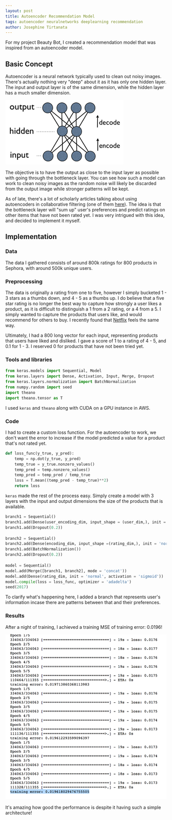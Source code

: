 ```yaml
---
layout: post
title: Autoencoder Recommendation Model
tags: autoencoder neuralnetworks deeplearning recommendation
author: Josephine Tirtanata
---
```


For my project Beauty Bot, I created a recommendation model that was inspired
from an autoencoder model.

## Basic Concept
Autoencoder is a neural network typically used to clean out noisy images. There's actually nothing very "deep" about it as it has only one hidden layer. The input and output layer is of the same dimension, while the hidden layer has a much smaller dimension.

<img src="/images/autoencoder/architecture.png">

The objective is to have the output as close to the input layer as possible with going through the bottleneck layer. You can see how such a model can work to clean noisy images as the random noise will likely be discarded from the output image while stronger patterns will be kept.

As of late, there's a lot of scholarly articles talking about using autoencoders in collaborative filtering (one of them [here](http://users.cecs.anu.edu.au/~u5098633/papers/www15.pdf)). The idea is that the bottleneck layer will "sum up" user's preferences and predict ratings on other items that have not been rated yet. I was very intrigued with this idea, and decided to implement it myself.

## Implementation

### Data
The data I gathered consists of around 800k ratings for 800 products in Sephora, with around 500k unique users.

### Preprocessing
The data is originally a rating from one to five, however I simply bucketed 1 - 3 stars as a thumbs down, and 4 - 5 as a thumbs up. I do believe that a five star rating is no longer the best way to capture how strongly a user likes a product, as it is difficult to distinguish a 1 from a 2 rating, or a 4 from a 5. I simply wanted to capture the products that users like, and would recommend for others to buy. I recently found that [Netflix](http://www.theverge.com/2017/3/16/14952434/netflix-five-star-ratings-going-away-thumbs-up-down) feels the same way.

Ultimately, I had a 800 long vector for each input, representing products that users have liked and disliked. I gave a score of 1 to a rating of 4 - 5, and 0.1 for 1 - 3. I reserved 0 for products that have not been tried yet.

### Tools and libraries

```python
from keras.models import Sequential, Model
from keras.layers import Dense, Activation, Input, Merge, Dropout
from keras.layers.normalization import BatchNormalization
from numpy.random import seed
import theano
import theano.tensor as T
```
I used `keras` and `theano` along with CUDA on a GPU instance in AWS.

### Code

I had to create a custom loss function. For the autoencoder to work, we don't want the error to increase if the model predicted a value for a product that's not rated yet.

```python
def loss_func(y_true, y_pred):
    temp = np.dot(y_true, y_pred)
    temp_true = y_true.nonzero_values()
    temp_pred = temp.nonzero_values()
    temp_pred = temp_pred / temp_true
    loss = T.mean((temp_pred - temp_true)**2)
    return loss
```

`keras` made the rest of the process easy. Simply create a model with 3 layers with the input and output dimensions the size of the products that is available.

```python
branch1 = Sequential()
branch1.add(Dense(user_encoding_dim, input_shape = (user_dim,), init = 'normal', activation = 'relu'))
branch1.add(Dropout(0.2))

branch2 = Sequential()
branch2.add(Dense(encoding_dim, input_shape =(rating_dim,), init = 'normal', activation = 'relu'))
branch1.add(BatchNormalization())
branch2.add(Dropout(0.2))

model = Sequential()
model.add(Merge([branch1, branch2], mode = 'concat'))
model.add(Dense(rating_dim, init = 'normal', activation = 'sigmoid'))
model.compile(loss = loss_func, optimizer = 'adadelta')
seed(2017)
```

To clarify what's happening here, I added a branch that represents user's information incase there are patterns between that and their preferences.

### Results

After a night of training, I achieved a training MSE of training error: 0.0196!

<img src="/images/autoencoder/losses.png">

It's amazing how good the performance is despite it having such a simple architecture! 
